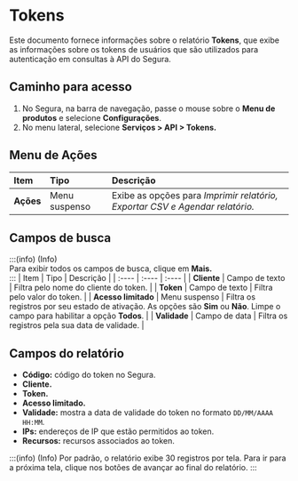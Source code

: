 # Tokens

Este documento fornece informações sobre o relatório **Tokens**, que exibe as informações sobre os tokens de usuários que são utilizados para autenticação em consultas à API do Segura.

## Caminho para acesso
1. No Segura, na barra de navegação, passe o mouse sobre o **Menu de produtos** e selecione **Configurações**.  
2. No menu lateral, selecione **Serviços \> API \> Tokens.**

## Menu de Ações
| Item | Tipo | Descrição |
| :---- | :---- | :---- |
| **Ações** | Menu suspenso | Exibe as opções para *Imprimir relatório, Exportar CSV e Agendar relatório.* |

## Campos de busca
:::(info) (Info)  
Para exibir todos os campos de busca, clique em **Mais.**  
:::
| Item | Tipo | Descrição |
| :---- | :---- | :---- |
| **Cliente** | Campo de texto | Filtra pelo nome do cliente do token. |
| **Token** | Campo de texto | Filtra pelo valor do token. |
| **Acesso limitado** | Menu suspenso | Filtra os registros por seu estado de ativação. As opções são **Sim** ou **Não**. Limpe o campo para habilitar a opção **Todos**. |
| **Validade** | Campo de data | Filtra os registros pela sua data de validade. |

## Campos do relatório
* **Código:** código do token no Segura.  
* **Cliente.**  
* **Token.**  
* **Acesso limitado.**  
* **Validade:** mostra a data de validade do token no formato `DD/MM/AAAA HH:MM`.  
* **IPs:** endereços de IP que estão permitidos ao token.  
* **Recursos:** recursos associados ao token.

:::(info) (Info)
Por padrão, o relatório exibe 30 registros por tela. Para ir para a próxima tela, clique nos botões de avançar ao final do relatório.
:::

